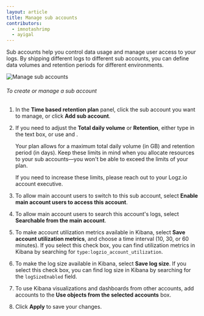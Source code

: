 ```yaml
---
layout: article
title: Manage sub accounts
contributors:
  - imnotashrimp
  - ayigal
---
```


Sub accounts help you control data usage and manage user access to your logs. By shipping different logs to different sub accounts, you can define data volumes and retention periods for different environments.

![Manage sub accounts]({{site.baseurl}}/images/accounts/accounts--manage-sub-account.png)

###### To create or manage a sub account

1. In the **Time based retention plan** panel, click the sub account you want to manage, or click **Add sub account**.

2. If you need to adjust the **Total daily volume** or **Retention**, either type in the text box, or use <i class="li li-plus"></i> and <i class="li li-minus"></i>.

    <div class="info-box note">
      Your plan allows for a maximum total daily volume (in GB) and retention period (in days). Keep these limits in mind when you allocate resources to your sub accounts—you won't be able to exceed the limits of your plan. 
      
      If you need to increase these limits, please reach out to your Logz.io account executive.
    </div>

2. To allow main account users to switch to this sub account, select **Enable main account users to access this account**. 

3. To allow main account users to search this account's logs, select **Searchable from the main account**.

4. To make account utilization metrics available in Kibana, select **Save account utilization metrics**, and choose a time interval (10, 30, or 60 minutes). If you select this check box, you can find utilization metrics in Kibana by searching for `type:logzio_account_utilization`.

5. To make the log size available in Kibana, select **Save log size**. If you select this check box, you can find log size in Kibana by searching for the `logSizeEnabled` field.

6. To use Kibana visualizations and dashboards from other accounts, add accounts to the **Use objects from the selected accounts** box.

7. Click **Apply** to save your changes.
